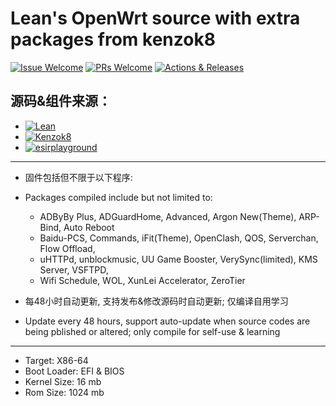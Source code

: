 # Lean's OpenWrt source with extra packages from kenzok8

[1]: https://img.shields.io/badge/Issue-Welcome-brightgreen
[2]: https://github.com/Neurotoxin0/OpenWrt/issues/new
[3]: https://img.shields.io/badge/PULL-Welcome-brightgreen
[4]: https://github.com/Neurotoxin0/OpenWrt/pulls
[5]: https://img.shields.io/github/workflow/status/Neurotoxin0/OpenWrt/Project%20Openwrt%20CI
[6]: https://github.com/Neurotoxin0/OpenWrt/actions

[![Issue Welcome][1]][2]
[![PRs Welcome][3]][4]
[![Actions & Releases][5]][6]

## 源码&组件来源：
+ [![Lean](https://img.shields.io/badge/OpenWrt%20Source%20Code-Lean-brightgreen)](https://github.com/coolsnowwolf/lede) 
+ [![Kenzok8](https://img.shields.io/badge/OpenWrt%20Extra%20Packages-Kenzok8-brightgreen)](https://github.com/kenzok8/openwrt-packages) 
+ [![esirplayground](https://img.shields.io/badge/Github%20WorkFlow%20Auto%20Build-esirplayground-brightgreen)](https://github.com/esirplayground/AutoBuild-OpenWrt)

----

- 固件包括但不限于以下程序:
- Packages compiled include but not limited to: 
  + ADByBy Plus, ADGuardHome, Advanced, Argon New(Theme), ARP-Bind, Auto Reboot
  + Baidu-PCS, Commands, iFit(Theme), OpenClash, QOS, Serverchan, Flow Offload, 
  + uHTTPd, unblockmusic, UU Game Booster, VerySync(limited), KMS Server, VSFTPD, 
  + Wifi Schedule, WOL, XunLei Accelerator, ZeroTier

- 每48小时自动更新, 支持发布&修改源码时自动更新; 仅编译自用学习
- Update every 48 hours, support auto-update when source codes are being pblished or altered; only compile for self-use & learning

----

- Target: X86-64
- Boot Loader: EFI & BIOS
- Kernel Size: 16 mb
- Rom Size: 1024 mb

